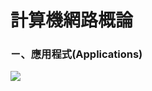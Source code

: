 # 計算機網路概論
### ㄧ、應用程式(Applications)

<img src="https://github.com/mailk8811/LearningNotes/blob/master/Introduction%20to%20Computer%20Networks/pictures/1-1.PNG">
